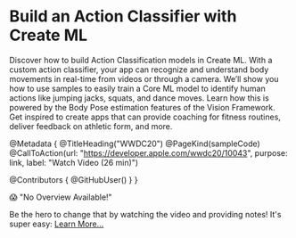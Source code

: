 # Build an Action Classifier with Create ML

Discover how to build Action Classification models in Create ML. With a custom action classifier, your app can recognize and understand body movements in real-time from videos or through a camera. We’ll show you how to use samples to easily train a Core ML model to identify human actions like jumping jacks, squats, and dance moves. Learn how this is powered by the Body Pose estimation features of the Vision Framework. Get inspired to create apps that can provide coaching for fitness routines, deliver feedback on athletic form, and more.

@Metadata {
   @TitleHeading("WWDC20")
   @PageKind(sampleCode)
   @CallToAction(url: "https://developer.apple.com/wwdc20/10043", purpose: link, label: "Watch Video (26 min)")

   @Contributors {
      @GitHubUser(<replace this with your GitHub handle>)
   }
}

😱 "No Overview Available!"

Be the hero to change that by watching the video and providing notes! It's super easy:
 [Learn More…](https://wwdcnotes.com/documentation/wwdcnotes/contributing)
